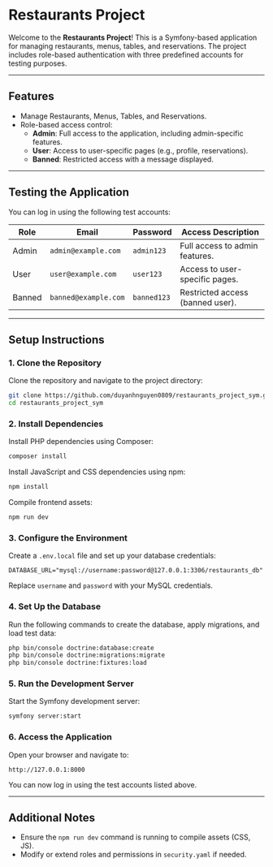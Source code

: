 # Restaurants Project

Welcome to the **Restaurants Project**! This is a Symfony-based application for managing restaurants, menus, tables, and reservations. The project includes role-based authentication with three predefined accounts for testing purposes.

---

## Features

- Manage Restaurants, Menus, Tables, and Reservations.
- Role-based access control:
  - **Admin**: Full access to the application, including admin-specific features.
  - **User**: Access to user-specific pages (e.g., profile, reservations).
  - **Banned**: Restricted access with a message displayed.

---

## Testing the Application

You can log in using the following test accounts:

| Role   | Email                  | Password    | Access Description               |
|--------|------------------------|-------------|-----------------------------------|
| Admin  | `admin@example.com`    | `admin123`  | Full access to admin features.   |
| User   | `user@example.com`     | `user123`   | Access to user-specific pages.   |
| Banned | `banned@example.com`   | `banned123` | Restricted access (banned user). |

---

## Setup Instructions

### 1. Clone the Repository
Clone the repository and navigate to the project directory:
```bash
git clone https://github.com/duyanhnguyen0809/restaurants_project_sym.git
cd restaurants_project_sym
```

### 2. Install Dependencies
Install PHP dependencies using Composer:
```bash
composer install
```

Install JavaScript and CSS dependencies using npm:
```bash
npm install
```

Compile frontend assets:
```bash
npm run dev
```

### 3. Configure the Environment
Create a `.env.local` file and set up your database credentials:
```env
DATABASE_URL="mysql://username:password@127.0.0.1:3306/restaurants_db"
```
Replace `username` and `password` with your MySQL credentials.

### 4. Set Up the Database
Run the following commands to create the database, apply migrations, and load test data:
```bash
php bin/console doctrine:database:create
php bin/console doctrine:migrations:migrate
php bin/console doctrine:fixtures:load
```

### 5. Run the Development Server
Start the Symfony development server:
```bash
symfony server:start
```

### 6. Access the Application
Open your browser and navigate to:
```
http://127.0.0.1:8000
```

You can now log in using the test accounts listed above.

---

## Additional Notes

- Ensure the `npm run dev` command is running to compile assets (CSS, JS).
- Modify or extend roles and permissions in `security.yaml` if needed.


